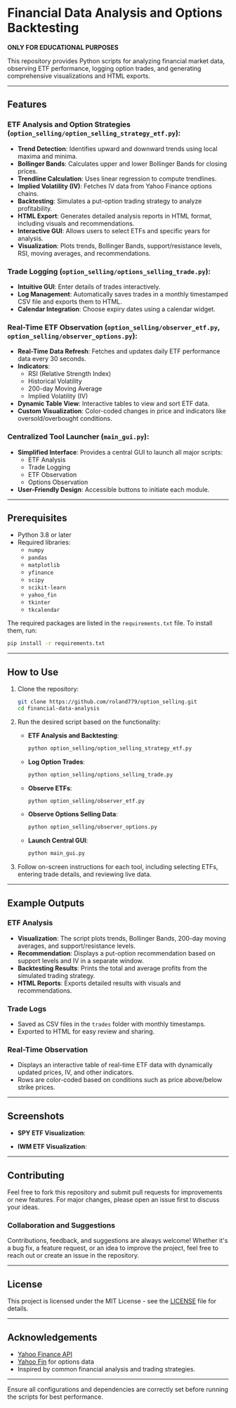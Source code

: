 # Financial Data Analysis and Options Backtesting

**ONLY FOR EDUCATIONAL PURPOSES**

This repository provides Python scripts for analyzing financial market data, observing ETF performance, logging option trades, and generating comprehensive visualizations and HTML exports.

---

## Features

### ETF Analysis and Option Strategies (`option_selling/option_selling_strategy_etf.py`):

- **Trend Detection**: Identifies upward and downward trends using local maxima and minima.
- **Bollinger Bands**: Calculates upper and lower Bollinger Bands for closing prices.
- **Trendline Calculation**: Uses linear regression to compute trendlines.
- **Implied Volatility (IV)**: Fetches IV data from Yahoo Finance options chains.
- **Backtesting**: Simulates a put-option trading strategy to analyze profitability.
- **HTML Export**: Generates detailed analysis reports in HTML format, including visuals and recommendations.
- **Interactive GUI**: Allows users to select ETFs and specific years for analysis.
- **Visualization**: Plots trends, Bollinger Bands, support/resistance levels, RSI, moving averages, and recommendations.

### Trade Logging (`option_selling/options_selling_trade.py`):

- **Intuitive GUI**: Enter details of trades interactively.
- **Log Management**: Automatically saves trades in a monthly timestamped CSV file and exports them to HTML.
- **Calendar Integration**: Choose expiry dates using a calendar widget.

### Real-Time ETF Observation (`option_selling/observer_etf.py`, `option_selling/observer_options.py`):

- **Real-Time Data Refresh**: Fetches and updates daily ETF performance data every 30 seconds.
- **Indicators**:
  - RSI (Relative Strength Index)
  - Historical Volatility
  - 200-day Moving Average
  - Implied Volatility (IV)
- **Dynamic Table View**: Interactive tables to view and sort ETF data.
- **Custom Visualization**: Color-coded changes in price and indicators like oversold/overbought conditions.

### Centralized Tool Launcher (`main_gui.py`):

- **Simplified Interface**: Provides a central GUI to launch all major scripts:
  - ETF Analysis
  - Trade Logging
  - ETF Observation
  - Options Observation
- **User-Friendly Design**: Accessible buttons to initiate each module.

---

## Prerequisites

- Python 3.8 or later
- Required libraries:
  - `numpy`
  - `pandas`
  - `matplotlib`
  - `yfinance`
  - `scipy`
  - `scikit-learn`
  - `yahoo_fin`
  - `tkinter`
  - `tkcalendar`

The required packages are listed in the `requirements.txt` file. To install them, run:

```bash
pip install -r requirements.txt
```

---

## How to Use

1. Clone the repository:

   ```bash
   git clone https://github.com/roland779/option_selling.git
   cd financial-data-analysis
   ```

2. Run the desired script based on the functionality:

   - **ETF Analysis and Backtesting**:
     ```bash
     python option_selling/option_selling_strategy_etf.py
     ```
   - **Log Option Trades**:
     ```bash
     python option_selling/options_selling_trade.py
     ```
   - **Observe ETFs**:
     ```bash
     python option_selling/observer_etf.py
     ```
   - **Observe Options Selling Data**:
     ```bash
     python option_selling/observer_options.py
     ```
   - **Launch Central GUI**:
     ```bash
     python main_gui.py
     ```

3. Follow on-screen instructions for each tool, including selecting ETFs, entering trade details, and reviewing live data.

---

## Example Outputs

### ETF Analysis

- **Visualization**: The script plots trends, Bollinger Bands, 200-day moving averages, and support/resistance levels.
- **Recommendation**: Displays a put-option recommendation based on support levels and IV in a separate window.
- **Backtesting Results**: Prints the total and average profits from the simulated trading strategy.
- **HTML Reports**: Exports detailed results with visuals and recommendations.

### Trade Logs

- Saved as CSV files in the `trades` folder with monthly timestamps.
- Exported to HTML for easy review and sharing.

### Real-Time Observation

- Displays an interactive table of real-time ETF data with dynamically updated prices, IV, and other indicators.
- Rows are color-coded based on conditions such as price above/below strike prices.

---

## Screenshots

- **SPY ETF Visualization**:&#x20;

- **IWM ETF Visualization**:&#x20;

---

## Contributing

Feel free to fork this repository and submit pull requests for improvements or new features. For major changes, please open an issue first to discuss your ideas.

### Collaboration and Suggestions

Contributions, feedback, and suggestions are always welcome! Whether it's a bug fix, a feature request, or an idea to improve the project, feel free to reach out or create an issue in the repository.

---

## License

This project is licensed under the MIT License - see the [LICENSE](LICENSE) file for details.

---

## Acknowledgements

- [Yahoo Finance API](https://pypi.org/project/yfinance/)
- [Yahoo Fin](https://theautomatic.net/yahoo_fin-documentation/) for options data
- Inspired by common financial analysis and trading strategies.

---

Ensure all configurations and dependencies are correctly set before running the scripts for best performance.

